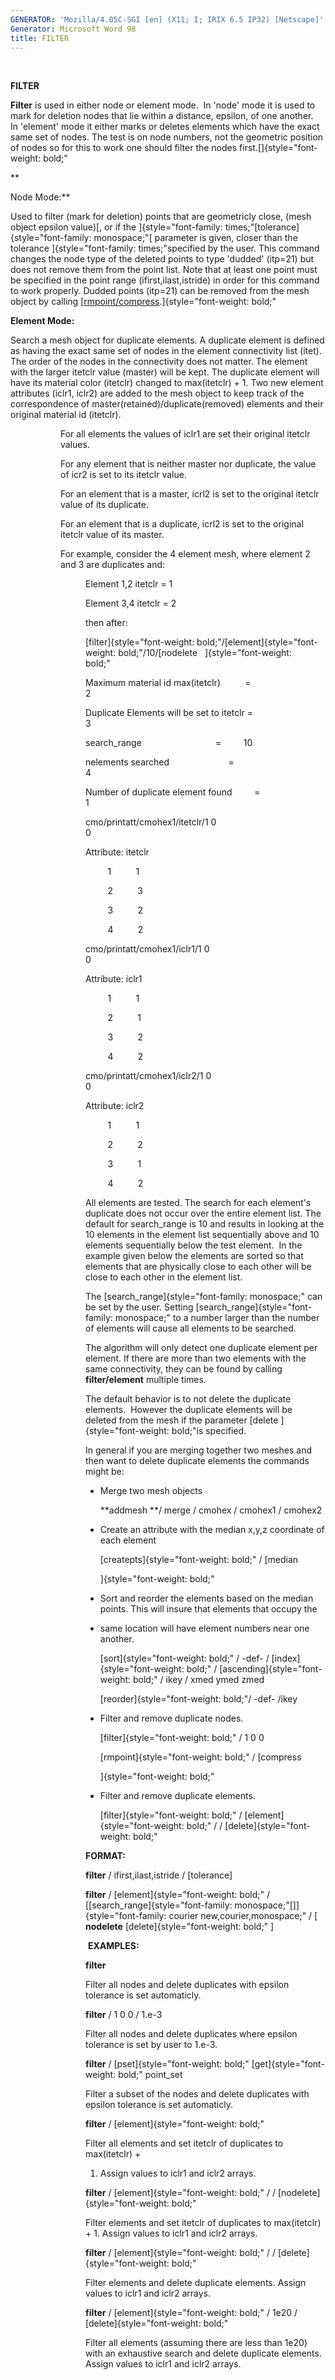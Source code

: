 ```yaml
---
GENERATOR: 'Mozilla/4.05C-SGI [en] (X11; I; IRIX 6.5 IP32) [Netscape]'
Generator: Microsoft Word 98
title: FILTER
---
```


 

 **FILTER**

  **Filter** is used in either node or element mode.  In 'node' mode
  it is used to mark for deletion nodes that lie within a distance,
  epsilon, of one another.  In 'element' mode it either marks or
  deletes elements which have the exact same set of nodes. The test is
  on node numbers, not the geometric position of nodes so for this to
  work one should filter the nodes
  first.[]{style="font-weight: bold;"

  **

  Node Mode:**

  Used to filter (mark for deletion) points that are geometricly
  close, (mesh object epsilon value)[, or if the
  ]{style="font-family: times;"[tolerance]{style="font-family: monospace;"[
  parameter is given, closer than the tolerance
  ]{style="font-family: times;"specified by the user. This command
  changes the node type of the deleted points to type 'dudded'
  (itp=21) but does not remove them from the point list. Note that at
  least one point must be specified in the point range
  (ifirst,ilast,istride) in order for this command to work properly.
  Dudded points (itp=21) can be removed from the mesh object by
  calling
  [[rmpoint/compress](RMPOINT.md).]{style="font-weight: bold;"

  

  **Element Mode:**

  Search a mesh object for duplicate elements. A duplicate element is
  defined as having the exact same set of nodes in the element
  connectivity list (itet). The order of the nodes in the connectivity
  does not matter. The element with the larger itetclr value (master)
  will be kept. The duplicate element will have its material color
  (itetclr) changed to max(itetclr) + 1. Two new element attributes
  (iclr1, iclr2) are added to the mesh object to keep track of the
  correspondence of master(retained)/duplicate(removed) elements and
  their original material id (itetclr). 

<div style="margin-left: 80px;">

For all elements the values of iclr1 are set their original itetclr
values.

For any element that is neither master nor duplicate, the value of icr2
is set to its itetclr value.

For an element that is a master, icrl2 is set to the original itetclr
value of its duplicate.

For an element that is a duplicate, icrl2 is set to the original itetclr
value of its master.


  For example, consider the 4 element mesh, where element 2 and 3 are
  duplicates and:

  <div style="margin-left: 40px;">
 
  Element 1,2 itetclr = 1

  Element 3,4 itetclr = 2

  then after:

  [filter]{style="font-weight: bold;"/[element]{style="font-weight: bold;"/10/[nodelete   ]{style="font-weight: bold;"                                                  

  

  Maximum material id max(itetclr)          =         
  2                         

  Duplicate Elements will be set to itetclr =         
  3                         

  search\_range                              =        
  10                         

  nelements searched                        =         
  4                         

  Number of duplicate element found         =         
  1                         

  

  cmo/printatt/cmohex1/itetclr/1 0
  0                                             

  Attribute:
  itetclr                                                             

           1         
  1                                                          

           2         
  3                                                          

           3         
  2                                                          

           4         
  2                                                          

  

  cmo/printatt/cmohex1/iclr1/1 0
  0                                               

  Attribute:
  iclr1                                                               

           1         
  1                                                          

           2         
  1                                                          

           3         
  2                                                          

           4         
  2                                                          

  

  cmo/printatt/cmohex1/iclr2/1 0
  0                                               

  Attribute:
  iclr2                                                               

           1         
  1                                                          

           2         
  2                                                          

           3         
  1                                                          

           4         
  2                                                          

 
  
 
  

  All elements are tested. The search for each element's duplicate
  does not occur over the entire element list. The default for
  search\_range is 10 and results in looking at the 10 elements in the
  element list sequentially above and 10 elements sequentially below
  the test element.  In the example given below the elements are
  sorted so that elements that are physically close to each other will
  be close to each other in the element list.

  

  The [search\_range]{style="font-family: monospace;" can be set by
  the user. Setting [search\_range]{style="font-family: monospace;"
  to a number larger than the number of elements will cause all
  elements to be searched.

  

  The algorithm will only detect one duplicate element per element. If
  there are more than two elements with the same connectivity, they
  can be found by calling **filter/element** multiple times.

  

  The default behavior is to not delete the duplicate elements. 
  However the duplicate elements will be deleted from the mesh if the
  parameter [delete ]{style="font-weight: bold;"is specified.

  

  In general if you are merging together two meshes and then want to
  delete duplicate elements the commands might be:

  

  
* Merge two mesh objects

  **addmesh **/ merge / cmohex / cmohex1 / cmohex2

  
* Create an attribute with the median x,y,z coordinate of each
  element

  [createpts]{style="font-weight: bold;" / [median

  ]{style="font-weight: bold;"
* Sort and reorder the elements based
  on the median points. This will insure that elements that occupy
  the

  
* same location will have element numbers near one another.

  [sort]{style="font-weight: bold;" / -def- /
  [index]{style="font-weight: bold;" /
  [ascending]{style="font-weight: bold;" / ikey / xmed ymed zmed

  [reorder]{style="font-weight: bold;"/ -def- /ikey

  
* Filter and remove duplicate nodes.

  [filter]{style="font-weight: bold;" / 1 0 0

  [rmpoint]{style="font-weight: bold;" / [compress

  ]{style="font-weight: bold;"
* Filter and remove duplicate
  elements.

  [filter]{style="font-weight: bold;" /
  [element]{style="font-weight: bold;" / /
  [delete]{style="font-weight: bold;"

  

 **FORMAT:**

  **filter** / ifirst,ilast,istride / [tolerance]

  

  **filter** / [element]{style="font-weight: bold;" /
  [[search\_range]{style="font-family: monospace;"[]]{style="font-family: courier new,courier,monospace;"
  / [ **nodelete**  [delete]{style="font-weight: bold;" ]

  **EXAMPLES:**

  **filter**

  Filter all nodes and delete duplicates with epsilon tolerance is set
  automaticly.

  

  **filter** / 1 0 0 / 1.e-3

  Filter all nodes and delete duplicates where epsilon tolerance is
  set by user to 1.e-3.

  

  **filter** / [pset]{style="font-weight: bold;"
  [get]{style="font-weight: bold;" point\_set

  Filter a subset of the nodes and delete duplicates with epsilon
  tolerance is set automaticly.

  

  **filter** / [element]{style="font-weight: bold;"

  Filter all elements and set itetclr of duplicates to max(itetclr) +
  1. Assign values to iclr1 and iclr2 arrays.

  

  **filter** / [element]{style="font-weight: bold;" / /
  [nodelete]{style="font-weight: bold;"

  Filter elements and set itetclr of duplicates to max(itetclr) + 1.
  Assign values to iclr1 and iclr2 arrays.

  

  **filter** / [element]{style="font-weight: bold;" / /
  [delete]{style="font-weight: bold;"

  Filter elements and delete duplicate elements. Assign values to
  iclr1 and iclr2 arrays.

  

  **filter** / [element]{style="font-weight: bold;" / 1e20 /
  [delete]{style="font-weight: bold;"

  Filter all elements (assuming there are less than 1e20)  with an
  exhaustive search and delete duplicate elements. Assign values to
  iclr1 and iclr2 arrays.

 

